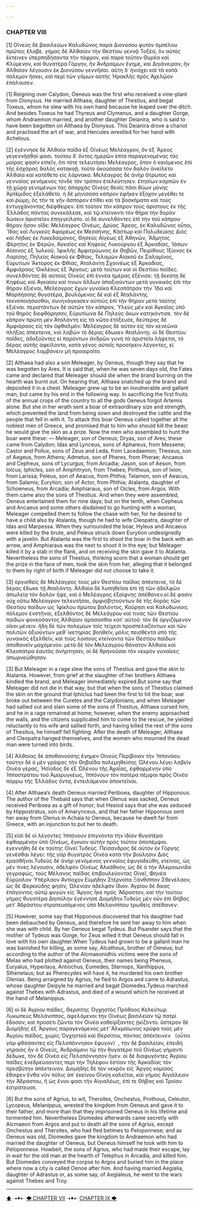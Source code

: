 ```yaml
---

---
```


### CHAPTER VIII

[1] Οἰνεὺς δὲ βασιλεύων Καλυδῶνος παρὰ Διονύσου φυτὸν ἀμπέλου πρῶτος ἔλαβε. γήμας δὲ Ἀλθαίαν τὴν Θεστίου γεννᾷ Τοξέα, ὃν αὐτὸς ἔκτεινεν ὑπερπηδήσαντα τὴν τάφρον, καὶ παρὰ τοῦτον Θυρέα καὶ Κλύμενον, καὶ θυγατέρα Γόργην, ἣν Ἀνδραίμων ἔγημε, καὶ Δηιάνειραν, ἣν Ἀλθαίαν λέγουσιν ἐκ Διονύσου γεννῆσαι. αὕτη δ᾽ ἡνιόχει καὶ τὰ κατὰ πόλεμον ἤσκει, καὶ περὶ τῶν γάμων αὐτῆς Ἡρακλῆς πρὸς Ἀχελῷον ἐπάλαισεν.

[1] Reigning over Calydon, Oeneus was the first who received a vine-plant from Dionysus. He married Althaea, daughter of Thestius, and begat Toxeus, whom he slew with his own hand because he leaped over the ditch. And besides Toxeus he had Thyreus and Clymenus, and a daughter Gorge, whom Andraemon married, and another daughter Deianira, who is said to have been begotten on Althaea by Dionysus. This Deianira drove a chariot and practised the art of war, and Hercules wrestled for her hand with Achelous.

[2] ἐγέννησε δὲ Ἀλθαία παῖδα ἐξ Οἰνέως Μελέαγρον, ὃν ἐξ Ἄρεος γεγεννῆσθαί φασι. τούτου δ᾽ ὄντος ἡμερῶν ἑπτὰ παραγενομένας τὰς μοίρας φασὶν εἰπεῖν, ὅτι τότε τελευτήσει Μελέαγρος, ὅταν ὁ καιόμενος ἐπὶ τῆς ἐσχάρας δαλὸς κατακαῇ. τοῦτο ἀκούσασα τὸν δαλὸν ἀνείλετο Ἀλθαία καὶ κατέθετο εἰς λάρνακα. Μελέαγρος δὲ ἀνὴρ ἄτρωτος καὶ γενναῖος γενόμενος τόνδε τὸν τρόπον ἐτελεύτησεν. ἐτησίων καρπῶν ἐν τῇ χώρᾳ γενομένων τὰς ἀπαρχὰς Οἰνεὺς θεοῖς πᾶσι θύων μόνης Ἀρτέμιδος ἐξελάθετο. ἡ δὲ μηνίσασα κάπρον ἐφῆκεν ἔξοχον μεγέθει τε καὶ ῥώμῃ, ὃς τήν τε γῆν ἄσπορον ἐτίθει καὶ τὰ βοσκήματα καὶ τοὺς ἐντυγχάνοντας διέφθειρεν. ἐπὶ τοῦτον τὸν κάπρον τοὺς ἀρίστους ἐκ τῆς Ἑλλάδος πάντας συνεκάλεσε, καὶ τῷ κτείναντι τὸν θῆρα τὴν δορὰν δώσειν ἀριστεῖον ἐπηγγείλατο. οἱ δὲ συνελθόντες ἐπὶ τὴν τοῦ κάπρου θήραν ἦσαν οἵδε: Μελέαγρος Οἰνέως, Δρύας Ἄρεος, ἐκ Καλυδῶνος οὗτοι, Ἴδας καὶ Λυγκεὺς Ἀφαρέως ἐκ Μεσσήνης, Κάστωρ καὶ Πολυδεύκης Διὸς καὶ Λήδας ἐκ Λακεδαίμονος, Θησεὺς Αἰγέως ἐξ Ἀθηνῶν, Ἄδμητος Φέρητος ἐκ Φερῶν, Ἀγκαῖος καὶ Κηφεὺς Λυκούργου ἐξ Ἀρκαδίας, Ἰάσων Αἴσονος ἐξ Ἰωλκοῦ, Ἰφικλῆς Ἀμφιτρύωνος ἐκ Θηβῶν, Πειρίθους Ἰξίονος ἐκ Λαρίσης, Πηλεὺς Αἰακοῦ ἐκ Φθίας, Τελαμὼν Αἰακοῦ ἐκ Σαλαμῖνος, Εὐρυτίων Ἄκτορος ἐκ Φθίας, Ἀταλάντη Σχοινέως ἐξ Ἀρκαδίας, Ἀμφιάραος Ὀικλέους ἐξ Ἄργους: μετὰ τούτων καὶ οἱ Θεστίου παῖδες. συνελθόντας δὲ αὐτοὺς Οἰνεὺς ἐπὶ ἐννέα ἡμέρας ἐξένισε: τῇ δεκάτῃ δὲ Κηφέως καὶ Ἀγκαίου καί τινων ἄλλων ἀπαξιούντων μετὰ γυναικὸς ἐπὶ τὴν θήραν ἐξιέναι, Μελέαγρος ἔχων γυναῖκα Κλεοπάτραν τὴν Ἴδα καὶ Μαρπήσσης θυγατέρα, βουλόμενος δὲ καὶ ἐξ Ἀταλάντης τεκνοποιήσασθαι, συνηνάγκασεν αὐτοὺς ἐπὶ τὴν θήραν μετὰ ταύτης ἐξιέναι. περιστάντων δὲ αὐτῶν τὸν κάπρον, Ὑλεὺς μὲν καὶ Ἀγκαῖος ὑπὸ τοῦ θηρὸς διεφθάρησαν, Εὐρυτίωνα δὲ Πηλεὺς ἄκων κατηκόντισε. τὸν δὲ κάπρον πρώτη μὲν Ἀταλάντη εἰς τὰ νῶτα ἐτόξευσε, δεύτερος δὲ Ἀμφιάραος εἰς τὸν ὀφθαλμόν: Μελέαγρος δὲ αὐτὸν εἰς τὸν κενεῶνα πλήξας ἀπέκτεινε, καὶ λαβὼν τὸ δέρας ἔδωκεν Ἀταλάντῃ. οἱ δὲ Θεστίου παῖδες, ἀδοξοῦντες εἰ παρόντων ἀνδρῶν γυνὴ τὰ ἀριστεῖα λήψεται, τὸ δέρας αὐτῆς ἀφείλοντο, κατὰ γένος αὑτοῖς προσήκειν λέγοντες, εἰ Μελέαγρος λαμβάνειν μὴ προαιροῖτο.

[2] Althaea had also a son Meleager, by Oeneus, though they say that he was begotten by Ares. It is said that, when he was seven days old, the Fates came and declared that Meleager should die when the brand burning on the hearth was burnt out. On hearing that, Althaea snatched up the brand and deposited it in a chest. Meleager grew up to be an invulnerable and gallant man, but came by his end in the following way. In sacrificing the first fruits of the annual crops of the country to all the gods Oeneus forgot Artemis alone. But she in her wrath sent a boar of extraordinary size and strength, which prevented the land from being sown and destroyed the cattle and the people that fell in with it. To attack this boar Oeneus called together all the noblest men of Greece, and promised that to him who should kill the beast he would give the skin as a prize. Now the men who assembled to hunt the boar were these: — Meleager, son of Oeneus; Dryas, son of Ares; these came from Calydon; Idas and Lynceus, sons of Aphareus, from Messene; Castor and Pollux, sons of Zeus and Leda, from Lacedaemon; Theseus, son of Aegeus, from Athens; Admetus, son of Pheres, from Pherae; Ancaeus and Cepheus, sons of Lycurgus, from Arcadia; Jason, son of Aeson, from Iolcus; Iphicles, son of Amphitryon, from Thebes; Pirithous, son of Ixion, from Larissa; Peleus, son of Aeacus, from Phthia; Telamon, son of Aeacus, from Salamis; Eurytion, son of Actor, from Phthia; Atalanta, daughter of Schoeneus, from Arcadia; Amphiaraus, son of Oicles, from Argos. With them came also the sons of Thestius. And when they were assembled, Oeneus entertained them for nine days; but on the tenth, when Cepheus and Ancaeus and some others disdained to go hunting with a woman, Meleager compelled them to follow the chase with her, for he desired to have a child also by Atalanta, though he had to wife Cleopatra, daughter of Idas and Marpessa. When they surrounded the boar, Hyleus and Ancaeus were killed by the brute, and Peleus struck down Eurytion undesignedly with a javelin. But Atalanta was the first to shoot the boar in the back with an arrow, and Amphiaraus was the next to shoot it in the eye; but Meleager killed it by a stab in the flank, and on receiving the skin gave it to Atalanta. Nevertheless the sons of Thestius, thinking scorn that a woman should get the prize in the face of men, took the skin from her, alleging that it belonged to them by right of birth if Meleager did not choose to take it.

[3] ὀργισθεὶς δὲ Μελέαγρος τοὺς μὲν Θεστίου παῖδας ἀπέκτεινε, τὸ δὲ δέρας ἔδωκε τῇ Ἀταλάντῃ. Ἀλθαία δὲ λυπηθεῖσα ἐπὶ τῇ τῶν ἀδελφῶν ἀπωλείᾳ τὸν δαλὸν ἧψε, καὶ ὁ Μελέαγρος ἐξαίφνης ἀπέθανεν.οἱ δέ φασιν οὐχ οὕτω Μελέαγρον τελευτῆσαι, ἀμφισβητούντων δὲ τῆς δορᾶς τῶν Θεστίου παίδων ὡς Ἰφίκλου πρώτου βαλόντος, Κούρησι καὶ Καλυδωνίοις πόλεμον ἐνστῆναι, ἐξελθόντος δὲ Μελεάγρου καί τινας τῶν Θεστίου παίδων φονεύσαντος Ἀλθαίαν ἀράσασθαι κατ᾽ αὐτοῦ: τὸν δὲ ὀργιζόμενον οἴκοι μένειν. ἤδη δὲ τῶν πολεμίων τοῖς τείχεσι προσπελαζόντων καὶ τῶν πολιτῶν ἀξιούντων μεθ᾽ ἱκετηρίας βοηθεῖν, μόλις πεισθέντα ὑπὸ τῆς γυναικὸς ἐξελθεῖν, καὶ τοὺς λοιποὺς κτείναντα τῶν Θεστίου παίδων ἀποθανεῖν μαχόμενον. μετὰ δὲ τὸν Μελεάγρου θάνατον Ἀλθαία καὶ Κλεοπάτρα ἑαυτὰς ἀνήρτησαν, αἱ δὲ θρηνοῦσαι τὸν νεκρὸν γυναῖκες ἀπωρνεώθησαν.

[3] But Meleager in a rage slew the sons of Thestius and gave the skin to Atalanta. However, from grief at the slaughter of her brothers Althaea kindled the brand, and Meleager immediately expired.But some say that Meleager did not die in that way, but that when the sons of Thestius claimed the skin on the ground that Iphiclus had been the first to hit the boar, war broke out between the Curetes and the Calydonians; and when Meleager had sallied out and slain some of the sons of Thestius, Althaea cursed him, and he in a rage remained at home; however, when the enemy approached the walls, and the citizens supplicated him to come to the rescue, he yielded reluctantly to his wife and sallied forth, and having killed the rest of the sons of Thestius, he himself fell fighting. After the death of Meleager, Althaea and Cleopatra hanged themselves, and the women who mourned the dead man were turned into birds.

[4] Ἀλθαίας δὲ ἀποθανούσης ἔγημεν Οἰνεὺς Περίβοιαν τὴν Ἱππονόου. ταύτην δὲ ὁ μὲν γράψας τὴν Θηβαΐδα πολεμηθείσης Ὠλένου λέγει λαβεῖν Οἰνέα γέρας, Ἡσίοδος δὲ ἐξ Ὠλένου τῆς Ἀχαΐας, ἐφθαρμένην ὑπὸ Ἱπποστράτου τοῦ Ἀμαρυγκέως, Ἱππόνουν τὸν πατέρα πέμψαι πρὸς Οἰνέα πόρρω τῆς Ἑλλάδος ὄντα, ἐντειλάμενον ἀποκτεῖναι.

[4] After Althaea’s death Oeneus married Periboea, daughter of Hipponous. The author of the Thebaid says that when Olenus was sacked, Oeneus received Periboea as a gift of honor; but Hesiod says that she was seduced by Hippostratus, son of Amarynceus, and that her father Hipponous sent her away from Olenus in Achaia to Oeneus, because he dwelt far from Greece, with an injunction to put her to death.

[5] εἰσὶ δὲ οἱ λέγοντες Ἱππόνουν ἐπιγνόντα τὴν ἰδίαν θυγατέρα ἐφθαρμένην ὑπὸ Οἰνέως, ἔγκυον αὐτὴν πρὸς τοῦτον ἀποπέμψαι. ἐγεννήθη δὲ ἐκ ταύτης Οἰνεῖ Τυδεύς. Πείσανδρος δὲ αὐτὸν ἐκ Γόργης γενέσθαι λέγει: τῆς γὰρ θυγατρὸς Οἰνέα κατὰ τὴν βούλησιν Διὸς ἐρασθῆναι.Τυδεὺς δὲ ἀνὴρ γενόμενος γενναῖος ἐφυγαδεύθη, κτείνας, ὡς μέν τινες λέγουσιν, ἀδελφὸν Οἰνέως Ἀλκάθοον, ὡς δὲ ὁ τὴν Ἀλκμαιωνίδα γεγραφώς, τοὺς Μέλανος παῖδας ἐπιβουλεύοντας Οἰνεῖ, Φηνέα Εὐρύαλον Ὑπέρλαον Ἀντίοχον Εὐμήδην Στέρνοπα Ξάνθιππον Σθενέλαον, ὡς δὲ Φερεκύδης φησίν, Ὠλενίαν ἀδελφὸν ἴδιον. Ἀγρίου δὲ δίκας ἐπάγοντος αὐτῷ φυγὼν εἰς Ἄργος ἧκε πρὸς Ἄδραστον, καὶ τὴν τούτου γήμας θυγατέρα Δηιπύλην ἐγέννησε Διομήδην.Τυδεὺς μὲν οὖν ἐπὶ Θήβας μετ᾽ Ἀδράστου στρατευσάμενος ὑπὸ Μελανίππου τρωθεὶς ἀπέθανεν:

[5] However, some say that Hipponous discovered that his daughter had been debauched by Oeneus, and therefore he sent her away to him when she was with child. By her Oeneus begat Tydeus. But Pisander says that the mother of Tydeus was Gorge, for Zeus willed it that Oeneus should fall in love with his own daughter.When Tydeus had grown to be a gallant man he was banished for killing, as some say, Alcathous, brother of Oeneus; but according to the author of the Alcmaeonidhis victims were the sons of Melas who had plotted against Oeneus, their names being Pheneus, Euryalus, Hyperlaus, Antiochus, Eumedes, Sternops, Xanthippus, Sthenelaus; but as Pherecydes will have it, he murdered his own brother Olenias. Being arraigned by Agrius, he fled to Argos and came to Adrastus, whose daughter Deipyle he married and begat Diomedes.Tydeus marched against Thebes with Adrastus, and died of a wound which he received at the hand of Melanippus.

[6] οἱ δὲ Ἀγρίου παῖδες, Θερσίτης Ὀγχηστὸς Πρόθοος Κελεύτωρ Λυκωπεὺς Μελάνιππος, ἀφελόμενοι τὴν Οἰνέως βασιλείαν τῷ πατρὶ ἔδοσαν, καὶ προσέτι ζῶντα τὸν Οἰνέα καθείρξαντες ᾐκίζοντο. ὕστερον δὲ Διομήδης ἐξ Ἄργους παραγενόμενος μετ᾽ Ἀλκμαίωνος κρύφα τοὺς μὲν Ἀγρίου παῖδας, χωρὶς Ὀγχηστοῦ καὶ Θερσίτου, πάντας ἀπέκτεινεν （οὗτοι γὰρ φθάσαντες εἰς Πελοπόννησον ἔφυγον）, τὴν δὲ βασιλείαν, ἐπειδὴ γηραιὸς ἦν ὁ Οἰνεύς, Ἀνδραίμονι τῷ τὴν θυγατέρα τοῦ Οἰνέως γήμαντι δέδωκε, τὸν δὲ Οἰνέα εἰς Πελοπόννησον ἦγεν. οἱ δὲ διαφυγόντες Ἀγρίου παῖδες ἐνεδρεύσαντες περὶ τὴν Τηλέφου ἑστίαν τῆς Ἀρκαδίας τὸν πρεσβύτην ἀπέκτειναν. Διομήδης δὲ τὸν νεκρὸν εἰς Ἄργος κομίσας ἔθαψεν ἔνθα νῦν πόλις ἀπ᾽ ἐκείνου Οἰνόη καλεῖται, καὶ γήμας Αἰγιάλειαν τὴν Ἀδράστου, ἢ ὡς ἔνιοι φασι τὴν Αἰγιαλέως, ἐπί τε Θήβας καὶ Τροίαν ἐστράτευσε.

[6] But the sons of Agrius, to wit, Thersites, Onchestus, Prothous, Celeutor, Lycopeus, Melanippus, wrested the kingdom from Oeneus and gave it to their father, and more than that they imprisoned Oeneus in his lifetime and tormented him. Nevertheless Diomedes afterwards came secretly with Alcmaeon from Argos and put to death all the sons of Agrius, except Onchestus and Thersites, who had fled betimes to Peloponnese; and as Oeneus was old, Diomedes gave the kingdom to Andraemon who had married the daughter of Oeneus, but Oeneus himself he took with him to Peloponnese. Howbeit, the sons of Agrius, who had made their escape, lay in wait for the old man at the hearth of Telephus in Arcadia, and killed him. But Diomedes conveyed the corpse to Argos and buried him in the place where now a city is called Oenoe after him. And having married Aegialia, daughter of Adrastus or, as some say, of Aegialeus, he went to the wars against Thebes and Troy.



---

[🡅](/books/apollodorus/toc) ·•⦁•· [🡄 CHAPTER VII](/books/apollodorus/Βιβλιοθήκη/Βιβλίο-Α/CHAPTER-VII) ·•⦁•· [CHAPTER IX 🡆](/books/apollodorus/Βιβλιοθήκη/Βιβλίο-Α/CHAPTER-IX)